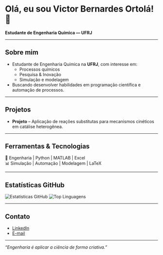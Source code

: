 # Olá, eu sou Victor Bernardes Ortolá! 👋

**Estudante de Engenharia Química — UFRJ**

---

##  Sobre mim
- Estudante de Engenharia Química na **UFRJ**, com interesse em:
  - Processos químicos
  - Pesquisa & Inovação
  - Simulação e modelagem
- Buscando desenvolver habilidades em programação científica e automação de processos.

---

##  Projetos
- **Projeto** – Aplicação de reações substitutas para mecanismos cinéticos em catálise heterogênea.

---

##  Ferramentas & Tecnologias
🔬 Engenharia |  Python |  MATLAB |  Excel  
📊 Simulação |  Automação |  Modelagem |  LaTeX

---

##  Estatísticas GitHub

![Estatísticas GitHub](https://github-readme-stats.vercel.app/api?username=Victor-B-O&show_icons=true&theme=dark)
![Top Linguagens](https://github-readme-stats.vercel.app/api/top-langs/?username=Victor-B-O&layout=compact&theme=dark)

---

##  Contato

- [LinkedIn](https://www.linkedin.com/in/victor-bernardes-ortol%C3%A1-147a79257)  
- [E-mail](mailto:seuemail@exemplo.com)  

---

*“Engenharia é aplicar a ciência de forma criativa.”*
